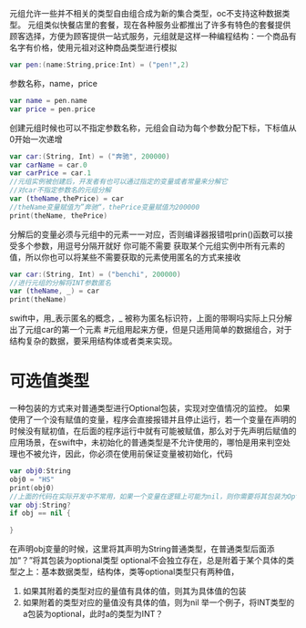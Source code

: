 元组允许一些并不相关的类型自由组合成为新的集合类型，oc不支持这种数据类型。
元组类似快餐店里的套餐，现在各种服务业都推出了许多有特色的套餐提供顾客选择，方便为顾客提供一站式服务，元组就是这样一种编程结构：一个商品有名字有价格，使用元祖对这种商品类型进行模拟
```swift
var pen:(name:String,price:Int) = ("pen!",2)
```
参数名称，name，price
```swift
var name = pen.name
var price = pen.price
```
创建元组时候也可以不指定参数名称，元组会自动为每个参数分配下标，下标值从0开始一次递增
```swift
var car:(String, Int) = ("奔驰", 200000)
var carName = car.0
var carPrice = car.1
//元组实例被创建后，开发者有也可以通过指定的变量或者常量来分解它
//对car不指定参数名的元组分解
var (theName,thePrice) = car
//theName变量赋值为”奔驰“，thePrice变量赋值为200000
print(theName, thePrice)
```
分解后的变量必须与元组中的元素一一对应，否则编译器报错啦prin()函数可以接受多个参数，用逗号分隔开就好
你可能不需要 获取某个元组实例中所有元素的值，所以你也可以将某些不需要获取的元素使用匿名的方式来接收
```swift
var car:(String, Int) = ("benchi", 200000)
//进行元组的分解将INT参数匿名
var (theName, _) = car
print(theName)
```
swift中，用_表示匿名的概念，_ 被称为匿名标识符，上面的带啊吗实际上只分解出了元组car的第一个元素
#元组用起来方便，但是只适用简单的数据组合，对于结构复杂的数据，要采用结构体或者类来实现。
# 可选值类型
一种包装的方式来对普通类型进行Optional包装，实现对空值情况的监控。
如果使用了一个没有赋值的变量，程序会直接报错并且停止运行，若一个变量在声明的时候没有赋初值，在后面的程序运行中就有可能被赋值，那么对于先声明后赋值的应用场景，在swift中，未初始化的普通类型是不允许使用的，哪怕是用来判空处理也不被允许，因此，你必须在使用前保证变量被初始化，代码
```swift
var obj0:String
obj0 = "HS"
print(obj0)
//上面的代码在实际开发中不常用，如果一个变量在逻辑上可能为nil，则你需要将其包装为Optional类型，改写代码如下
var obj:String?
if obj == nil {
			   
}
```
在声明obj变量的时候，这里将其声明为String普通类型，在普通类型后面添加“？”将其包装为optional类型
optional不会独立存在，总是附着于某个具体的类型之上：基本数据类型，结构体，类等optional类型只有两种值，
1. 如果其附着的类型对应的量值有具体的值，则其为具体值的包装
2. 如果附着的类型对应的量值没有具体的值，则为nil
举一个例子，将INT类型的a包装为optional，此时a的类型为INT？